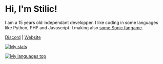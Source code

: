 # Hi, I'm Stilic!
I am a 15 years old independant developper.
I like coding in some languages like Python, PHP and Javascript.
I making also [some Sonic fangame](https://gamejolt.com/@Stilic/games).

[Discord](https://discord.gg/TUVegAgtaN) | [Website](https://stilic.ml)

[![My stats](https://ghstats.stilic.ml/api?username=Stilic&hide_title=true&theme=dark)](https://github.com/anuraghazra/github-readme-stats)

[![My languages top](https://ghstats.stilic.ml/api/top-langs/?username=Stilic&hide_title=true&theme=dark)](https://github.com/anuraghazra/github-readme-stats)
